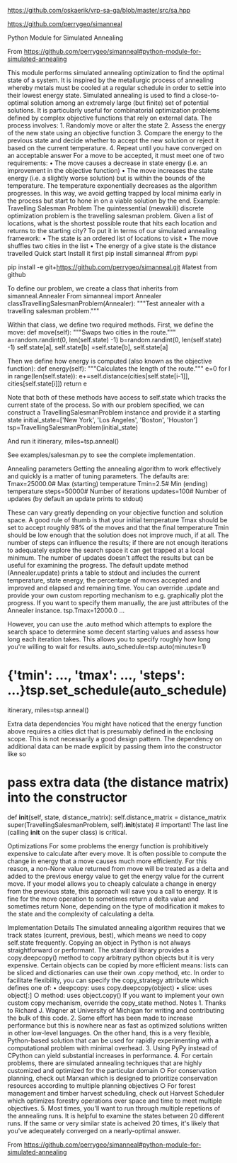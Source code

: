 https://github.com/oskaerik/vrp-sa-ga/blob/master/src/sa.hpp


https://github.com/perrygeo/simanneal 


Python Module for Simulated Annealing

From <https://github.com/perrygeo/simanneal#python-module-for-simulated-annealing> 

This module performs simulated annealing optimization to find the optimal state of a system. It is inspired by the metallurgic process of annealing whereby metals must be cooled at a regular schedule in order to settle into their lowest energy state.
Simulated annealing is used to find a close-to-optimal solution among an extremely large (but finite) set of potential solutions. It is particularly useful for combinatorial optimization problems defined by complex objective functions that rely on external data.
The process involves:
	1. Randomly move or alter the state
	2. Assess the energy of the new state using an objective function
	3. Compare the energy to the previous state and decide whether to accept the new solution or reject it based on the current temperature.
	4. Repeat until you have converged on an acceptable answer
For a move to be accepted, it must meet one of two requirements:
	• The move causes a decrease in state energy (i.e. an improvement in the objective function)
	• The move increases the state energy (i.e. a slightly worse solution) but is within the bounds of the temperature. The temperature exponentially decreases as the algorithm progresses. In this way, we avoid getting trapped by local minima early in the process but start to hone in on a viable solution by the end.
Example: Travelling Salesman Problem
The quintessential (mewakili) discrete optimization problem is the travelling salesman problem.
Given a list of locations, what is the shortest possible route that hits each location and returns to the starting city?
To put it in terms of our simulated annealing framework:
	• The state is an ordered list of locations to visit
	• The move shuffles two cities in the list
	• The energy of a give state is the distance travelled
Quick start
Install it first
pip install simanneal  #from pypi

pip install -e git+https://github.com/perrygeo/simanneal.git  #latest from github


To define our problem, we create a class that inherits from simanneal.Annealer
From simanneal import Annealer
classTravellingSalesmanProblem(Annealer):
    """Test annealer with a travelling salesman problem."""

Within that class, we define two required methods. First, we define the move:
    def move(self):
        """Swaps two cities in the route."""
        a=random.randint(0, len(self.state) -1)
        b=random.randint(0, len(self.state) -1)
        self.state[a], self.state[b] =self.state[b], self.state[a]

Then we define how energy is computed (also known as the objective function):
    def energy(self):
        """Calculates the length of the route."""
        e=0
        for I in range(len(self.state)):
            e+=self.distance(cities[self.state[i-1]],
                          cities[self.state[i]])
        return e

Note that both of these methods have access to self.state which tracks the current state of the process.
So with our problem specified, we can construct a TravellingSalesmanProblem instance and provide it a starting state
initial_state=['New York', 'Los Angeles', 'Boston', 'Houston']
tsp=TravellingSalesmanProblem(initial_state)

And run it
itinerary, miles=tsp.anneal()

See examples/salesman.py to see the complete implementation.

Annealing parameters
Getting the annealing algorithm to work effectively and quickly is a matter of tuning parameters. The defaults are:
Tmax=25000.0# Max (starting) temperature
Tmin=2.5# Min (ending) temperature
steps=50000# Number of iterations
updates=100# Number of updates (by default an update prints to stdout)

These can vary greatly depending on your objective function and solution space.
A good rule of thumb is that your initial temperature Tmax should be set to accept roughly 98% of the moves and that the final temperature Tmin should be low enough that the solution does not improve much, if at all.
The number of steps can influence the results; if there are not enough iterations to adequately explore the search space it can get trapped at a local minimum.
The number of updates doesn't affect the results but can be useful for examining the progress. The default update method (Annealer.update) prints a table to stdout and includes the current temperature, state energy, the percentage of moves accepted and improved and elapsed and remaining time. You can override .update and provide your own custom reporting mechanism to e.g. graphically plot the progress.
If you want to specify them manually, the are just attributes of the Annealer instance.
tsp.Tmax=12000.0
…

However, you can use the .auto method which attempts to explore the search space to determine some decent starting values and assess how long each iteration takes. This allows you to specify roughly how long you're willing to wait for results.
auto_schedule=tsp.auto(minutes=1) 
# {'tmin': ..., 'tmax': ..., 'steps': ...}tsp.set_schedule(auto_schedule)
itinerary, miles=tsp.anneal()

Extra data dependencies
You might have noticed that the energy function above requires a cities dict that is presumably defined in the enclosing scope. This is not necessarily a good design pattern. The dependency on additional data can be made explicit by passing them into the constructor like so
# pass extra data (the distance matrix) into the constructor
def __init__(self, state, distance_matrix):
    self.distance_matrix = distance_matrix
    super(TravellingSalesmanProblem, self).__init__(state)  # important!
The last line (calling __init__ on the super class) is critical.

Optimizations
For some problems the energy function is prohibitively expensive to calculate after every move. It is often possible to compute the change in energy that a move causes much more efficiently.
For this reason, a non-None value returned from move will be treated as a delta and added to the previous energy value to get the energy value for the current move. If your model allows you to cheaply calculate a change in energy from the previous state, this approach will save you a call to energy. It is fine for the move operation to sometimes return a delta value and sometimes return None, depending on the type of modification it makes to the state and the complexity of calculating a delta.

Implementation Details
The simulated annealing algorithm requires that we track states (current, previous, best), which means we need to copy self.state frequently.
Copying an object in Python is not always straightforward or performant. The standard library provides a copy.deepcopy() method to copy arbitrary python objects but it is very expensive. Certain objects can be copied by more efficient means: lists can be sliced and dictionaries can use their own .copy method, etc.
In order to facilitate flexibility, you can specify the copy_strategy attribute which defines one of:
	• deepcopy: uses copy.deepcopy(object)
• slice: uses object[:]
		○ method: uses object.copy()
If you want to implement your own custom copy mechanism, override the copy_state method.
Notes
	1. Thanks to Richard J. Wagner at University of Michigan for writing and contributing the bulk of this code.
	2. Some effort has been made to increase performance but this is nowhere near as fast as optimized solutions written in other low-level languages. On the other hand, this is a very flexible, Python-based solution that can be used for rapidly experimenting with a computational problem with minimal overhead.
	3. Using PyPy instead of CPython can yield substantial increases in performance.
	4. For certain problems, there are simulated annealing techniques that are highly customized and optimized for the particular domain
		○ For conservation planning, check out Marxan which is designed to prioritize conservation resources according to multiple planning objectives
		○ For forest management and timber harvest scheduling, check out Harvest Scheduler which optimizes forestry operations over space and time to meet multiple objectives.
	5. Most times, you'll want to run through multiple repetions of the annealing runs. It is helpful to examine the states between 20 different runs. If the same or very similar state is acheived 20 times, it's likely that you've adequeately converged on a nearly-optimal answer.

From <https://github.com/perrygeo/simanneal#python-module-for-simulated-annealing> 